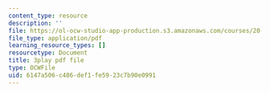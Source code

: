 ```yaml
---
content_type: resource
description: ''
file: https://ol-ocw-studio-app-production.s3.amazonaws.com/courses/20-219-becoming-the-next-bill-nye-writing-and-hosting-the-educational-show-january-iap-2015/6147a506c486def1fe5923c7b90e0991_YzUx6j3Qv4I.pdf
file_type: application/pdf
learning_resource_types: []
resourcetype: Document
title: 3play pdf file
type: OCWFile
uid: 6147a506-c486-def1-fe59-23c7b90e0991
---
```

